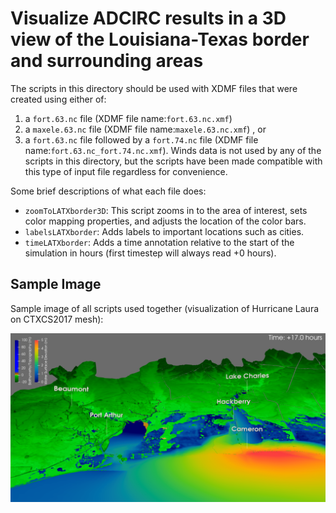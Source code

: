 # Visualize ADCIRC results in a 3D view of the Louisiana-Texas border and surrounding areas

The scripts in this directory should be used with XDMF files that were created using either of:
1. a ``fort.63.nc`` file (XDMF file name:``fort.63.nc.xmf``)
2. a ``maxele.63.nc`` file (XDMF file name:``maxele.63.nc.xmf``) , or 
3. a ``fort.63.nc`` file followed by a ``fort.74.nc`` file (XDMF file name:``fort.63.nc_fort.74.nc.xmf``). Winds data is not used by any of the scripts in this directory, but the
scripts have been made compatible with this type of input file regardless for convenience.

Some brief descriptions of what each file does:
- ``zoomToLATXborder3D``: This script zooms in to the area of interest, sets color mapping properties, and adjusts the location of the color bars.
- ``labelsLATXborder``: Adds labels to important locations such as cities.
- ``timeLATXborder``: Adds a time annotation relative to the start of the simulation in hours (first timestep will always read +0 hours).

## Sample Image
Sample image of all scripts used together (visualization of Hurricane Laura on CTXCS2017 mesh):

![](./border-sample.png)

